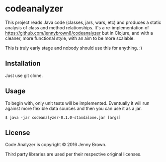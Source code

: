 # codeanalyzer

This project reads Java code (classes, jars, wars, etc) and produces a static
analysis of class and method relationships.  It's a re-implementation of
https://github.com/jennybrown8/codeanalyzer but in Clojure, and with a cleaner,
more functional style, with an aim to be more scalable.

This is truly early stage and nobody should use this for anything.  :)

## Installation

Just use git clone.

## Usage

To begin with, only unit tests will be implemented.  Eventually it will run 
against more flexible data sources and then you can use it as a jar.

    $ java -jar codeanalyzer-0.1.0-standalone.jar [args]

## License

Code Analyzer is copyright © 2016 Jenny Brown.

Third party libraries are used per their respective original licenses.

